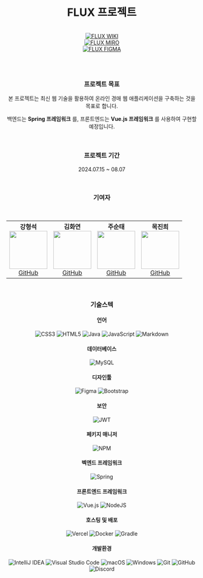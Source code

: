 <H1 align="center">FLUX 프로젝트</H1>
<br>
<div align="center">
  
<div style="display: flex; flex-direction: column; align-items: center;">
  <a href="https://github.com/Flux2024/.github/wiki">
    <img src="https://github.com/user-attachments/assets/a314623e-d7aa-4fad-90ae-005acdb23932" alt="FLUX WIKI">
  </a>
  <a href="https://miro.com/welcomeonboard/c0JYOEVIejUwYVJ4VmdWOWlYejZITkVLV1hQN21Ea3czeElqNDhES3o2ODNHQXVFbE92dGRnSVowOThJd1RvaXwzNDU4NzY0NTkyOTkyNDczMDEyfDI=?share_link_id=648627703485">
    <img src="https://github.com/user-attachments/assets/32c194f0-2a64-4cbd-aea7-ee8edb1c9c3d" alt="FLUX MIRO">
  </a>
  <a href="https://www.figma.com/design/S13VWlt0WyyU9MjR1o5sg6/FLUX?node-id=0-1&t=qg4snUP77z8Rqdru-1" >
    <img src="https://github.com/user-attachments/assets/0255183d-fb83-4347-9ac9-5a63bc42f391" alt="FLUX FIGMA">
  </a>
</div>

<br><br>

  <h3>프로젝트 목표</h3>
  <p>본 프로젝트는 최신 웹 기술을 활용하여 온라인 경매 웹 애플리케이션을 구축하는 것을 목표로 합니다.</p> 
  <p>백엔드는 <strong>Spring 프레임워크</strong> 를, 프론트엔드는 <strong>Vue.js 프레임워크</strong> 를 사용하여 구현할 예정입니다.</p>
  <br>
  <h3>프로젝트 기간</h3>
  <p>2024.07.15 ~ 08.07</p>
  <br>
  <h3 align="center">기여자</h3>
  <br>
  <table>
    <tr>
      <td align="center">
        <strong>강형석</strong><br>
        <img src="https://avatars.githubusercontent.com/ppudding3861" width="100" height="100"><br>
        <a href="https://github.com/ppudding3861">GitHub</a>
      </td>
      <td align="center">
        <strong>김화연</strong><br>
        <img src="https://avatars.githubusercontent.com/KHY90" width="100" height="100"><br>
        <a href="https://github.com/KHY90">GitHub</a>
      </td>
      <td align="center">
        <strong>주순태</strong><br>
        <img src="https://avatars.githubusercontent.com/Stjoo0925" width="100" height="100"><br>
        <a href="https://github.com/Stjoo0925">GitHub</a>
      </td>
      <td align="center">
        <strong>목진희</strong><br>
        <img src="https://avatars.githubusercontent.com/Jin-tonix" width="100" height="100"><br>
        <a href="https://github.com/Jin-tonix">GitHub</a>
      </td>
    </tr>
  </table>
  <br>
  <h3>기술스텍</h3>
  <h4>언어</h4>

![CSS3](https://img.shields.io/badge/css3-%231572B6.svg?style=for-the-badge&logo=css3&logoColor=white)
![HTML5](https://img.shields.io/badge/html5-%23E34F26.svg?style=for-the-badge&logo=html5&logoColor=white)
![Java](https://img.shields.io/badge/java-%23ED8B00.svg?style=for-the-badge&logo=openjdk&logoColor=white)
![JavaScript](https://img.shields.io/badge/javascript-%23323330.svg?style=for-the-badge&logo=javascript&logoColor=%23F7DF1E)
![Markdown](https://img.shields.io/badge/markdown-%23000000.svg?style=for-the-badge&logo=markdown&logoColor=white)
  
  <h4>데이터베이스</h4>
  
![MySQL](https://img.shields.io/badge/mysql-4479A1.svg?style=for-the-badge&logo=mysql&logoColor=white)

  <h4>디자인툴</h4>
  
![Figma](https://img.shields.io/badge/figma-%23F24E1E.svg?style=for-the-badge&logo=figma&logoColor=white)
![Bootstrap](https://img.shields.io/badge/bootstrap-%238511FA.svg?style=for-the-badge&logo=bootstrap&logoColor=white)

  <h4>보안</h4>
  
![JWT](https://img.shields.io/badge/JWT-black?style=for-the-badge&logo=JSON%20web%20tokens)

  <h4>페키지 매니저</h4>
  
![NPM](https://img.shields.io/badge/NPM-%23CB3837.svg?style=for-the-badge&logo=npm&logoColor=white)

  <h4>벡엔드 프레임워크</h4>
  
![Spring](https://img.shields.io/badge/spring-%236DB33F.svg?style=for-the-badge&logo=spring&logoColor=white)

  <h4>프론트엔드 프레임워크</h4>
  
![Vue.js](https://img.shields.io/badge/vuejs-%2335495e.svg?style=for-the-badge&logo=vuedotjs&logoColor=%234FC08D)
![NodeJS](https://img.shields.io/badge/node.js-6DA55F?style=for-the-badge&logo=node.js&logoColor=white)

  <h4>호스팅 및 배포</h4>

![Vercel](https://img.shields.io/badge/vercel-%23000000.svg?style=for-the-badge&logo=vercel&logoColor=white)
![Docker](https://img.shields.io/badge/docker-%230db7ed.svg?style=for-the-badge&logo=docker&logoColor=white)
![Gradle](https://img.shields.io/badge/Gradle-02303A.svg?style=for-the-badge&logo=Gradle&logoColor=white)

  <h4>개발환경</h4>

![IntelliJ IDEA](https://img.shields.io/badge/IntelliJIDEA-000000.svg?style=for-the-badge&logo=intellij-idea&logoColor=white)
![Visual Studio Code](https://img.shields.io/badge/Visual%20Studio%20Code-0078d7.svg?style=for-the-badge&logo=visual-studio-code&logoColor=white)
![macOS](https://img.shields.io/badge/mac%20os-000000?style=for-the-badge&logo=macos&logoColor=F0F0F0)
![Windows](https://img.shields.io/badge/Windows-0078D6?style=for-the-badge&logo=windows&logoColor=white)
![Git](https://img.shields.io/badge/git-%23F05033.svg?style=for-the-badge&logo=git&logoColor=white)
![GitHub](https://img.shields.io/badge/github-%23121011.svg?style=for-the-badge&logo=github&logoColor=white)
![Discord](https://img.shields.io/badge/Discord-%235865F2.svg?style=for-the-badge&logo=discord&logoColor=white)
</div>

